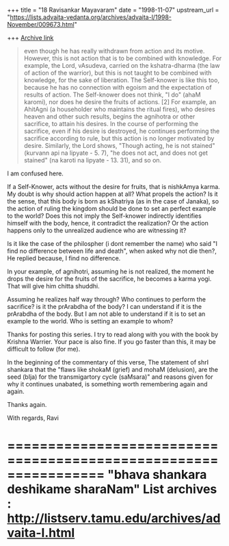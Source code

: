 +++
title = "18 Ravisankar Mayavaram"
date = "1998-11-07"
upstream_url = "https://lists.advaita-vedanta.org/archives/advaita-l/1998-November/009673.html"

+++
[Archive link](https://lists.advaita-vedanta.org/archives/advaita-l/1998-November/009673.html)

> even though he has really withdrawn from action and its motive. However,
> this is not action that is to be combined with knowledge. For example, the
> Lord, vAsudeva, carried on the kshatra-dharma (the law of action of the
> warrior), but this is not taught to be combined with knowledge, for the
> sake of liberation. The Self-knower is like this too, because he has no
> connection with egoism and the expectation of results of action. The
> Self-knower does not think, "I do" (ahaM karomi), nor does he desire the
> fruits of actions. [2] For example, an AhitAgni (a householder who
> maintains the ritual fires), who desires heaven and other such results,
> begins the agnihotra or other sacrifice, to attain his desires. In the
> course of performing the sacrifice, even if his desire is destroyed, he
> continues performing the sacrifice according to rule, but this action is
> no longer motivated by desire. Similarly, the Lord shows, "Though acting,
> he is not stained" (kurvann api na lipyate - 5. 7), "he does not act, and
> does not get stained" (na karoti na lipyate - 13. 31), and so on.


I am confused here.

If a Self-Knower, acts without the desire for fruits, that is
nishkAmya karma. My doubt is why should action happen at all?
What propels the action? Is it the sense, that this body is born
as kShatriya (as in the case of Janaka), so the action of ruling
the kingdom should be done to set an perfect example to the
world?  Does this not imply the Self-knower indirectly identifies
himself with the body, hence, it contradict the realization?  Or
the action happens only to the unrealized audience who are
witnessing it?


Is it like the case of the philospher (i dont remember the name)
who said "I find no difference between life and death", when
asked why not die then?, He replied because, I find no
difference.

In your example, of agnihotri, assuming he is not realized, the
moment he drops the desire for the fruits of the sacrifice, he
becomes a karma yogi. That will give him chitta shuddhi.

Assuming he realizes half way through? Who continues to perform
the sacrifice? is it the prArabdha of the body? I can understand
if it is the prArabdha of the body. But I am not able to
understand if it is to set an example to the world. Who is
setting an example to whom?

Thanks for posting this series. I try to read along with you with
the book by Krishna Warrier. Your pace is also fine. If you go
faster than this, it may be difficult to follow (for me).

In the beginning of the commentary of this verse, The statement
of shrI shankara that the "flaws like shokaM (grief) and mohaM
(delusion), are the seed (bIja)  for the transmigartory cycle
(saMsara)" and reasons given for why it continues unabated, is
something worth remembering again and again.


Thanks again.

With regards,
Ravi

================================================================
"bhava shankara deshikame sharaNam"
List archives : http://listserv.tamu.edu/archives/advaita-l.html
================================================================

